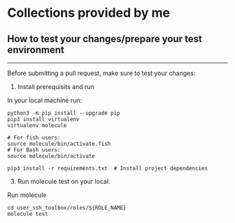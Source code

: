 # Collections provided by me 


## How to test your changes/prepare your test environment
-------------------

Before submitting a pull request, make sure to test your changes:

1. Install prerequisits and run

In your local machine run:

    python3 -m pip install --upgrade pip
    pip3 install virtualenv
    virtualenv molecule

    # For fish users:
    source molecule/bin/activate.fish
    # For Bash users:
    source molecule/bin/activate

    pip3 install -r requirements.txt  # Install project dependencies


3. Run molecule test on your local:

Run molecule 

    cd user_ssh_toolbox/roles/${ROLE_NAME}
    molecule test
